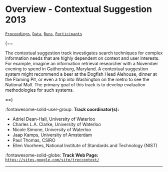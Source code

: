 # Overview - Contextual Suggestion 2013

[`Proceedings`](./proceedings.md), [`Data`](./data.md), [`Runs`](./runs.md), [`Participants`](./participants.md)

{==

The contextual suggestion track investigates search techniques for complex information needs that are highly dependent on context and user interests. For example, imagine an information retrieval researcher with a November evening to spend in Gaithersburg, Maryland. A contextual suggestion system might recommend a beer at the Dogfish Head Alehouse, dinner at the Flaming Pit, or even a trip into Washington on the metro to see the National Mall. The primary goal of this track is to develop evaluation methodologies for such systems.

==}

:fontawesome-solid-user-group: **Track coordinator(s):**

- Adriel Dean-Hall, University of Waterloo 
- Charles L.A. Clarke, University of Waterloo 
- Nicole Simone, University of Waterloo 
- Jaap Kamps, University of Amsterdam 
- Paul Thomas, CSIRO 
- Ellen Voorhees, National Institute of Standards and Technology (NIST) 

:fontawesome-solid-globe: **Track Web Page:** [`https://sites.google.com/site/treccontext/`](https://sites.google.com/site/treccontext/) 

---

